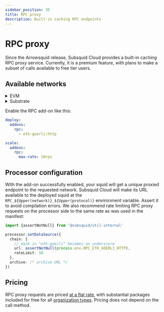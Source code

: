 ```yaml
---
sidebar_position: 35
title: RPC proxy
description: Built-in caching RPC endpoints
---
```


# RPC proxy

Since the Arrowsquid release, Subsquid Cloud provides a built-in caching RPC proxy service. Currently, it is a premium feature, with plans to make a subset of calls available to free tier users.

## Available networks

<details>

<summary>EVM</summary>

| Network name            | network:protocol             |
|-------------------------|------------------------------|
| Arbitrum One Mainnet    | `arbitrum-one:http`          |
| Arbitrum Goerli Testnet | `arbitrum-goerli:http`       |
| Arbitrum Nova Mainnet   | `arbitrum-nova:http`         |
| Astar Mainnet           | `astar:http`                 |
| Avalanche Mainnet       | `ava:http`                   |
| Avalanche Testnet       | `ava-testnet:http`           |
| Base Goerli             | `base-goerli:http`           |
| Base Mainnet            | `base:http`                  |
| BNB Smart Chain Mainnet | `bsc:http`                   |
| BNB Smart Chain Testnet | `bsc-testnet:http`           |
| Ethereum Goerli         | `eth-goerli:http`            |
| Ethereum Mainnet        | `eth:http`                   |
| Ethereum Sepolia        | `eth-sepolia:http`           |
| Evmos Mainnet           | `evmos:http`                 |
| Fantom Mainnet          | `fantom:http`                |
| Fantom Testnet          | `fantom-testnet:http`        |
| Mantle Mainnet          | `mantle:http`                |
| Metis Mainnet           | `metis:http`                 |
| Moonbase Alpha Testnet  | `moonbase-alpha:http`        |
| Moonbeam Mainnet        | `moonbeam:http`              |
| Moonriver Mainnet       | `moonriver:http`             |
| OKTC Mainnet            | `oktc:http`                  |
| Optimism Goerli         | `optimism-goerli:http`       |
| Optimism Mainnet        | `optimism:http`              |
| Polygon Mainnet         | `polygon:http`               |
| Polygon Testnet         | `polygon-testnet:http`       |
| Polygon zkEVM Mainnet   | `polygon-zkevm:http`         |
| Polygon zkEVM Testnet   | `polygon-zkevm-testnet:http` |
| Shiden Shibuya          | `shibuya:http`               |
| Shiden Mainnet          | `shiden:http`                |
| StarkNet Mainnet        | `starknet:http`              |
| Sui Testnet             | `sui-testnet:http`           |

</details>

<details>

<summary>Substrate</summary>

| Network name | network:protocol           |
|--------------|----------------------------|
| Acala        | `acala:http`               |
| Aleph Zero   | `aleph-zero:http`          |
| Aleph Zero (testnet) | `aleph-zero-testnet:http` |
| Amplitude    | `amplitude:http`           |
| Astar        | `astar-substrate:http`     |
| Basilisk     | `basilisk:http`            |
| Darwinia     | `darwinia:http`            |
| Darwiniacrab | `darwiniacrab:http`        |
| Eden         | `eden:http`                |
| Frequency    | `frequency:http`           |
| Hydradx      | `hydradx:http`             |
| Interlay     | `interlay:http`            |
| Karura       | `karura:http`              |
| Khala        | `khala:http`               |
| Kilt         | `kilt:http`                |
| Kintsugi     | `kintsugi:http`            |
| Kusama       | `kusama:http`              |
| Litentry     | `litentry:http`            |
| Moonbase     | `moonbase-substrate:http`  |
| Moonbeam     | `moonbeam-substrate:http`  |
| Moonriver    | `moonriver-substrate:http` |
| Phala        | `phala:http`               |
| Polkadot     | `polkadot:http`            |
| Shibuya      | `shibuya-substrate:http`   |
| Shiden       | `shiden-substrate:http`    |
| Turing       | `turing:http`              |
| Zeitgeist    | `zeitgeist:http`           |

</details>

Enable the RPC add-on like this:
```yaml
deploy:
  addons:
    rpc:
      - eth-goerli:http

scale:
  addons:
    rpc:
      max-rate: 10rps
```

## Processor configuration

With the add-on successfully enabled, your squid will get a unique proxied endpoint to the requested network. Subsquid Cloud will make its URL available to the deployed squid at the `RPC_${Upper(network)}_${Upper(protocol)}` environment variable. Assert it to avoid compilation errors. We also recommend rate limiting RPC proxy requests on the processor side to the same rate as was used in the manifest: 
```ts
import {assertNotNull} from '@subsquid/util-internal'

processor.setDataSource({
  chain: {
    // dash in "eth-goerli" becomes an underscore
    url: assertNotNull(process.env.RPC_ETH_GOERLI_HTTP),
    rateLimit: 10
  },
  archive: /* archive URL */
})
```

## Pricing

RPC proxy requests are priced [at a flat rate](../pricing/#rpc-requests), with substantial packages included for free for all [organization types](../organizations). Pricing does not depend on the call method.
